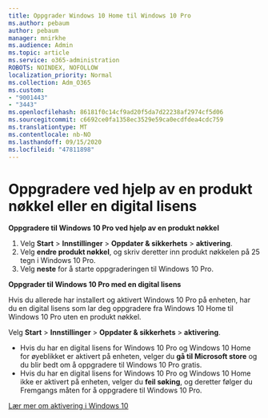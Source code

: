 ```yaml
---
title: Oppgrader Windows 10 Home til Windows 10 Pro
ms.author: pebaum
author: pebaum
manager: mnirkhe
ms.audience: Admin
ms.topic: article
ms.service: o365-administration
ROBOTS: NOINDEX, NOFOLLOW
localization_priority: Normal
ms.collection: Adm_O365
ms.custom:
- "9001443"
- "3443"
ms.openlocfilehash: 86181f0c14cf9ad20f5da7d22238af2974cf5d06
ms.sourcegitcommit: c6692ce0fa1358ec3529e59ca0ecdfdea4cdc759
ms.translationtype: MT
ms.contentlocale: nb-NO
ms.lasthandoff: 09/15/2020
ms.locfileid: "47811898"
---
```

# <a name="upgrade-using-either-a-product-key-or-a-digital-license"></a>Oppgradere ved hjelp av en produkt nøkkel eller en digital lisens

**Oppgradere til Windows 10 Pro ved hjelp av en produkt nøkkel**

1. Velg **Start**  >  **Innstillinger**  >  **Oppdater & sikkerhets**  >  **aktivering**.
2. Velg **endre produkt nøkkel**, og skriv deretter inn produkt nøkkelen på 25 tegn i Windows 10 Pro.
3. Velg **neste** for å starte oppgraderingen til Windows 10 Pro.

**Oppgrader til Windows 10 Pro med en digital lisens**

Hvis du allerede har installert og aktivert Windows 10 Pro på enheten, har du en digital lisens som lar deg oppgradere fra Windows 10 Home til Windows 10 Pro uten en produkt nøkkel.

Velg **Start**  >  **Innstillinger**  >  **Oppdater & sikkerhets**  >  **aktivering**.

- Hvis du har en digital lisens for Windows 10 Pro og Windows 10 Home for øyeblikket er aktivert på enheten, velger du **gå til Microsoft store** og du blir bedt om å oppgradere til Windows 10 Pro gratis.
- Hvis du har en digital lisens for Windows 10 Pro og Windows 10 Home ikke er aktivert på enheten, velger du **feil søking**, og deretter følger du Fremgangs måten for å oppgradere til Windows 10 Pro.

[Lær mer om aktivering i Windows 10](https://support.microsoft.com/help/12440)